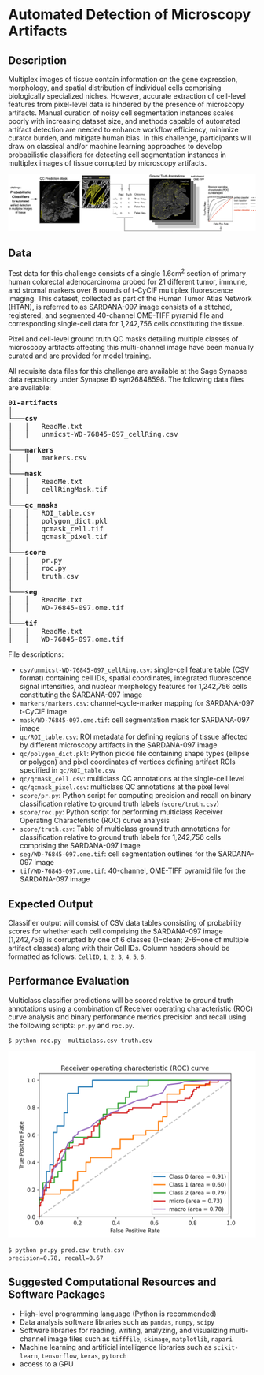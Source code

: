 # Automated Detection of Microscopy Artifacts

## Description
Multiplex images of tissue contain information on the gene expression, morphology, and spatial distribution of individual cells comprising biologically specialized niches. However, accurate extraction of cell-level features from pixel-level data is hindered by the presence of microscopy artifacts. Manual curation of noisy cell segmentation instances scales poorly with increasing dataset size, and methods capable of automated artifact detection are needed to enhance workflow efficiency, minimize curator burden, and mitigate human bias. In this challenge, participants will draw on classical and/or machine learning approaches to develop probabilistic classifiers for detecting cell segmentation instances in multiplex images of tissue corrupted by microscopy artifacts.

![](schematic.png)

## Data
Test data for this challenge consists of a single 1.6cm<sup>2</sup> section of primary human colorectal adenocarcinoma probed for 21 different tumor, immune, and stromal markers over 8 rounds of t-CyCIF multiplex fluorescence imaging. This dataset, collected as part of the Human Tumor Atlas Network (HTAN), is referred to as SARDANA-097 image consists of a stitched, registered, and segmented 40-channel OME-TIFF pyramid file and corresponding single-cell data for 1,242,756 cells constituting the tissue.

Pixel and cell-level ground truth QC masks detailing multiple classes of microscopy artifacts affecting this multi-channel image have been manually curated and are provided for model training.

All requisite data files for this challenge are available at the Sage Synapse data repository under Synapse ID syn26848598. The following data files are available:

<pre>
<b>01-artifacts</b>  
│
└───<b>csv</b>
│   │   ReadMe.txt
│   │   unmicst-WD-76845-097_cellRing.csv
│
└───<b>markers</b>
│   │   markers.csv
│
└───<b>mask</b>
│   │   ReadMe.txt
│   │   cellRingMask.tif
│
└───<b>qc_masks</b>
│   │   ROI_table.csv
│   │   polygon_dict.pkl
│   │   qcmask_cell.tif
│   │   qcmask_pixel.tif
│
└───<b>score</b>
│   │   pr.py
│   │   roc.py
│   │   truth.csv
│
└───<b>seg</b>
│   │   ReadMe.txt
│   │   WD-76845-097.ome.tif
│
└───<b>tif</b>
│   │   ReadMe.txt
│   │   WD-76845-097.ome.tif
</pre>

File descriptions:
* `csv/unmicst-WD-76845-097_cellRing.csv`: single-cell feature table (CSV format) containing cell IDs, spatial coordinates, integrated fluorescence signal intensities, and nuclear morphology features for 1,242,756 cells constituting the SARDANA-097 image
* `markers/markers.csv`: channel-cycle-marker mapping for SARDANA-097 t-CyCIF image
* `mask/WD-76845-097.ome.tif`: cell segmentation mask for SARDANA-097 image
* `qc/ROI_table.csv`: ROI metadata for defining regions of tissue affected by different microscopy artifacts in the SARDANA-097 image
* `qc/polygon_dict.pkl`: Python pickle file containing shape types (ellipse or polygon) and pixel coordinates of vertices defining artifact ROIs specified in `qc/ROI_table.csv`
* `qc/qcmask_cell.csv`: multiclass QC annotations at the single-cell level
* `qc/qcmask_pixel.csv`: multiclass QC annotations at the pixel level
* `score/pr.py`: Python script for computing precision and recall on binary classification relative to ground truth labels (`score/truth.csv`)
* `score/roc.py`: Python script for performing multiclass Receiver Operating Characteristic (ROC) curve analysis
* `score/truth.csv`: Table of multiclass ground truth annotations for classification relative to ground truth labels for 1,242,756 cells comprising the SARDANA-097 image
* `seg/WD-76845-097.ome.tif`: cell segmentation outlines for the SARDANA-097 image
* `tif/WD-76845-097.ome.tif`: 40-channel, OME-TIFF pyramid file for the SARDANA-097 image

## Expected Output
Classifier output will consist of CSV data tables consisting of probability scores for whether each cell comprising the SARDANA-097 image (1,242,756) is corrupted by one of 6 classes (1=clean; 2-6=one of multiple artifact classes) along with their Cell IDs. Column headers should be formatted as follows: `CellID`, `1`, `2`, `3`, `4`, `5`, `6`.

## Performance Evaluation
Multiclass classifier predictions will be scored relative to ground truth annotations using a combination of Receiver operating characteristic (ROC) curve analysis and binary performance metrics precision and recall using the following scripts: `pr.py` and `roc.py`.

```
$ python roc.py  multiclass.csv truth.csv
```

![](roc.png)

```
$ python pr.py pred.csv truth.csv
precision=0.78, recall=0.67
```

## Suggested Computational Resources and Software Packages
* High-level programming language (Python is recommended)
* Data analysis software libraries such as `pandas`, `numpy`, `scipy`
* Software libraries for reading, writing, analyzing, and visualizing multi-channel image files such as `tifffile`, `skimage`, `matplotlib`, `napari`
* Machine learning and artificial intelligence libraries such as `scikit-learn`, `tensorflow`, `keras`, `pytorch`
* access to a GPU
